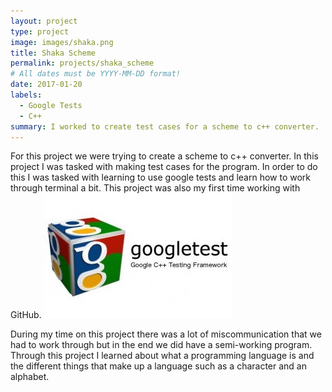 ```yaml
---
layout: project
type: project
image: images/shaka.png
title: Shaka Scheme
permalink: projects/shaka_scheme
# All dates must be YYYY-MM-DD format!
date: 2017-01-20
labels:
  - Google Tests
  - C++
summary: I worked to create test cases for a scheme to c++ converter.
---
```


For this project we were trying to create a scheme to c++ converter. In this project I was tasked with making test cases for the program. In order to do this I was tasked with learning to use google tests and learn how to work through terminal a bit. This project was also my first time working with GitHub.
<img class="ui medium left image" src="../images/googletests.jpg">

During my time on this project there was a lot of miscommunication that we had to work through but in the end we did have a semi-working program. Through this project I learned about what a programming language is and the different things that make up a language such as a character and an alphabet.


